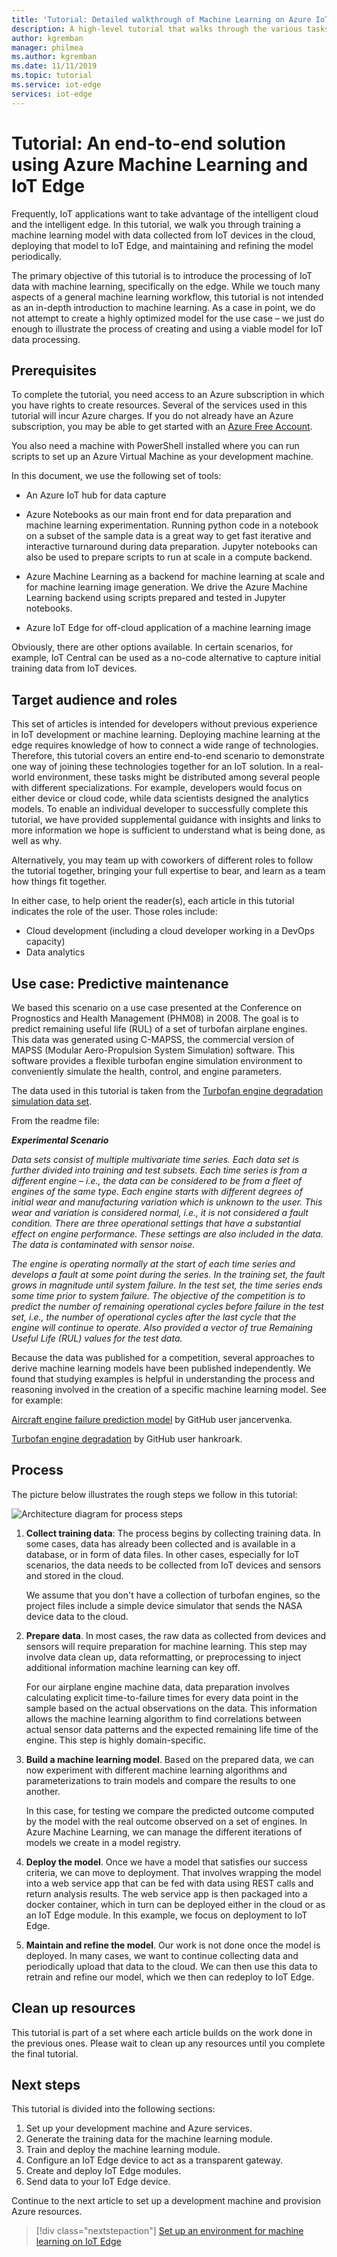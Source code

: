```yaml
---
title: 'Tutorial: Detailed walkthrough of Machine Learning on Azure IoT Edge'
description: A high-level tutorial that walks through the various tasks necessary to create an end-to-end, machine learning at the edge scenario. 
author: kgremban
manager: philmea
ms.author: kgremban
ms.date: 11/11/2019
ms.topic: tutorial
ms.service: iot-edge
services: iot-edge
---
```


# Tutorial: An end-to-end solution using Azure Machine Learning and IoT Edge

Frequently, IoT applications want to take advantage of the intelligent cloud and the intelligent edge. In this tutorial, we walk you through training a machine learning model with data collected from IoT devices in the cloud, deploying that model to IoT Edge, and maintaining and refining the model periodically.

The primary objective of this tutorial is to introduce the processing of IoT data with machine learning, specifically on the edge. While we touch many aspects of a general machine learning workflow, this tutorial is not intended as an in-depth introduction to machine learning. As a case in point, we do not attempt to create a highly optimized model for the use case – we just do enough to illustrate the process of creating and using a viable model for IoT data processing.

## Prerequisites

To complete the tutorial, you need access to an Azure subscription in which you have rights to create resources. Several of the services used in this tutorial will incur Azure charges. If you do not already have an Azure subscription, you may be able to get started with an [Azure Free Account](https://azure.microsoft.com/offers/ms-azr-0044p/).

You also need a machine with PowerShell installed where you can run scripts to set up an Azure Virtual Machine as your development machine.

In this document, we use the following set of tools:

* An Azure IoT hub for data capture

* Azure Notebooks as our main front end for data preparation and machine learning experimentation. Running python code in a notebook on a subset of the sample data is a great way to get fast iterative and interactive turnaround during data preparation. Jupyter notebooks can also be used to prepare scripts to run at scale in a compute backend.

* Azure Machine Learning as a backend for machine learning at scale and for machine learning image generation. We drive the Azure Machine Learning backend using scripts prepared and tested in Jupyter notebooks.

* Azure IoT Edge for off-cloud application of a machine learning image

Obviously, there are other options available. In certain scenarios, for example, IoT Central can be used as a no-code alternative to capture initial training data from IoT devices.

## Target audience and roles

This set of articles is intended for developers without previous experience in IoT development or machine learning. Deploying machine learning at the edge requires knowledge of how to connect a wide range of technologies. Therefore, this tutorial covers an entire end-to-end scenario to demonstrate one way of joining these technologies together for an IoT solution. In a real-world environment, these tasks might be distributed among several people with different specializations. For example, developers would focus on either device or cloud code, while data scientists designed the analytics models. To enable an individual developer to successfully complete this tutorial, we have provided supplemental guidance with insights and links to more information we hope is sufficient to understand what is being done, as well as why.

Alternatively, you may team up with coworkers of different roles to follow the tutorial together, bringing your full expertise to bear, and learn as a team how things fit together.

In either case, to help orient the reader(s), each article in this tutorial indicates the role of the user. Those roles include:

* Cloud development (including a cloud developer working in a DevOps capacity)
* Data analytics

## Use case: Predictive maintenance

We based this scenario on a use case presented at the Conference on Prognostics and Health Management (PHM08) in 2008. The goal is to predict remaining useful life (RUL) of a set of turbofan airplane engines. This data was generated using C-MAPSS, the commercial version of MAPSS (Modular Aero-Propulsion System Simulation) software. This software provides a flexible turbofan engine simulation environment to conveniently simulate the health, control, and engine parameters.

The data used in this tutorial is taken from the [Turbofan engine degradation simulation data set](https://ti.arc.nasa.gov/tech/dash/groups/pcoe/prognostic-data-repository/#turbofan).

From the readme file:

***Experimental Scenario***

*Data sets consist of multiple multivariate time series. Each data set is further divided into training and test subsets. Each time series is from a different engine – i.e., the data can be considered to be from a fleet of engines of the same type. Each engine starts with different degrees of initial wear and manufacturing variation which is unknown to the user. This wear and variation is considered normal, i.e., it is not considered a fault condition. There are three operational settings that have a substantial effect on engine performance. These settings are also included in the data. The data is contaminated with sensor noise.*

*The engine is operating normally at the start of each time series and develops a fault at some point during the series. In the training set, the fault grows in magnitude until system failure. In the test set, the time series ends some time prior to system failure. The objective of the competition is to predict the number of remaining operational cycles before failure in the test set, i.e., the number of operational cycles after the last cycle that the engine will continue to operate. Also provided a vector of true Remaining Useful Life (RUL) values for the test data.*

Because the data was published for a competition, several approaches to derive machine learning models have been published independently. We found that studying examples is helpful in understanding the process and reasoning involved in the creation of a specific machine learning model. See for example:

[Aircraft engine failure prediction model](https://github.com/jancervenka/turbofan_failure) by GitHub user jancervenka.

[Turbofan engine degradation](https://github.com/hankroark/Turbofan-Engine-Degradation) by GitHub user hankroark.

## Process

The picture below illustrates the rough steps we follow in this tutorial:

![Architecture diagram for process steps](media/tutorial-machine-learning-edge-01-intro/tutorial-steps-overview.png)

1. **Collect training data**: The process begins by collecting training data. In some cases, data has already been collected and is available in a database, or in form of data files. In other cases, especially for IoT scenarios, the data needs to be collected from IoT devices and sensors and stored in the cloud.

   We assume that you don't have a collection of turbofan engines, so the project files include a simple device simulator that sends the NASA device data to the cloud.

1. **Prepare data**. In most cases, the raw data as collected from devices and sensors will require preparation for machine learning. This step may involve data clean up, data reformatting, or preprocessing to inject additional information machine learning can key off.

   For our airplane engine machine data, data preparation involves calculating explicit time-to-failure times for every data point in the sample based on the actual observations on the data. This information allows the machine learning algorithm to find correlations between actual sensor data patterns and the expected remaining life time of the engine. This step is highly domain-specific.

1. **Build a machine learning model**. Based on the prepared data, we can now experiment with different machine learning algorithms and parameterizations to train models and compare the results to one another.

   In this case, for testing we compare the predicted outcome computed by the model with the real outcome observed on a set of engines. In Azure Machine Learning, we can manage the different iterations of models we create in a model registry.

1. **Deploy the model**. Once we have a model that satisfies our success criteria, we can move to deployment. That involves wrapping the model into a web service app that can be fed with data using REST calls and return analysis results. The web service app is then packaged into a docker container, which in turn can be deployed either in the cloud or as an IoT Edge module. In this example, we focus on deployment to IoT Edge.

1. **Maintain and refine the model**. Our work is not done once the model is deployed. In many cases, we want to continue collecting data and periodically upload that data to the cloud. We can then use this data to retrain and refine our model, which we then can redeploy to IoT Edge.

## Clean up resources

This tutorial is part of a set where each article builds on the work done in the previous ones. Please wait to clean up any resources until you complete the final tutorial.

## Next steps

This tutorial is divided into the following sections:

1. Set up your development machine and Azure services.
2. Generate the training data for the machine learning module.
3. Train and deploy the machine learning module.
4. Configure an IoT Edge device to act as a transparent gateway.
5. Create and deploy IoT Edge modules.
6. Send data to your IoT Edge device.

Continue to the next article to set up a development machine and provision Azure resources.

> [!div class="nextstepaction"]
> [Set up an environment for machine learning on IoT Edge](tutorial-machine-learning-edge-02-prepare-environment.md)